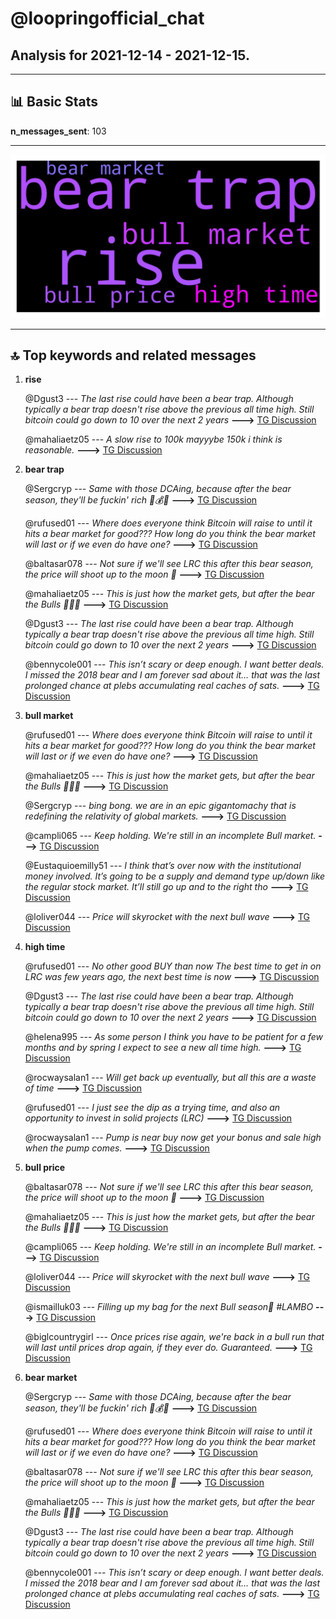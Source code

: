 # **@loopringofficial_chat**
 ## Analysis for **2021-12-14** - **2021-12-15**.

---

## 📊 **Basic Stats**

**n_messages_sent**: 103

---
![wordcloud](loopringofficial_chat_1Days_wordcloud.png)

---


## 🔝 **Top keywords and related messages**

1. **rise**

    @Dgust3 --- *The last rise could have been a bear trap. Although typically a bear trap doesn't rise above the previous all time high. Still bitcoin could go down to 10 over the next 2 years* **--->** [TG Discussion](https://t.me/loopringofficial_chat/17217)

    @mahaliaetz05 --- *A slow rise to 100k mayyybe 150k i think is reasonable.* **--->** [TG Discussion](https://t.me/loopringofficial_chat/17205)

2. **bear trap**

    @Sergcryp --- *Same with those DCAing, because after the bear season, they'll be fuckin' rich 🤑💰🔥* **--->** [TG Discussion](https://t.me/loopringofficial_chat/17098)

    @rufused01 --- *Where does everyone think Bitcoin will raise to until it hits a bear market for good??? How long do you think the bear market will last or if we even do have one?* **--->** [TG Discussion](https://t.me/loopringofficial_chat/17198)

    @baltasar078 --- *Not sure if we'll see LRC this after this bear season, the price will shoot up to the moon 🚀* **--->** [TG Discussion](https://t.me/loopringofficial_chat/17082)

    @mahaliaetz05 --- *This is just how the market gets, but after the bear the Bulls 🚀🚀💯* **--->** [TG Discussion](https://t.me/loopringofficial_chat/17045)

    @Dgust3 --- *The last rise could have been a bear trap. Although typically a bear trap doesn't rise above the previous all time high. Still bitcoin could go down to 10 over the next 2 years* **--->** [TG Discussion](https://t.me/loopringofficial_chat/17217)

    @bennycole001 --- *This isn’t scary or deep enough. I want better deals. I missed the 2018 bear and I am forever sad about it… that was the last prolonged chance at plebs accumulating real caches of sats.* **--->** [TG Discussion](https://t.me/loopringofficial_chat/17202)

3. **bull market**

    @rufused01 --- *Where does everyone think Bitcoin will raise to until it hits a bear market for good??? How long do you think the bear market will last or if we even do have one?* **--->** [TG Discussion](https://t.me/loopringofficial_chat/17198)

    @mahaliaetz05 --- *This is just how the market gets, but after the bear the Bulls 🚀🚀💯* **--->** [TG Discussion](https://t.me/loopringofficial_chat/17045)

    @Sergcryp --- *bing bong. we are in an epic gigantomachy that is redefining the relativity of global markets.* **--->** [TG Discussion](https://t.me/loopringofficial_chat/17228)

    @campli065 --- *Keep holding. We're still in an incomplete Bull market.* **--->** [TG Discussion](https://t.me/loopringofficial_chat/17200)

    @Eustaquioemilly51 --- *I think that’s over now with the institutional money involved. It’s going to be a supply and demand type up/down like the regular stock market. It’ll still go up and to the right tho* **--->** [TG Discussion](https://t.me/loopringofficial_chat/17227)

    @loliver044 --- *Price will skyrocket with the next bull wave* **--->** [TG Discussion](https://t.me/loopringofficial_chat/17107)

4. **high time**

    @rufused01 --- *No other good BUY than now The best time to get in on LRC was few years ago, the next best time is now* **--->** [TG Discussion](https://t.me/loopringofficial_chat/17246)

    @Dgust3 --- *The last rise could have been a bear trap. Although typically a bear trap doesn't rise above the previous all time high. Still bitcoin could go down to 10 over the next 2 years* **--->** [TG Discussion](https://t.me/loopringofficial_chat/17217)

    @helena995 --- *As some person I think you have to be patient for a few months and by spring I expect to see a new all time high.* **--->** [TG Discussion](https://t.me/loopringofficial_chat/17220)

    @rocwaysalan1 --- *Will get back up eventually, but all this are a waste of time* **--->** [TG Discussion](https://t.me/loopringofficial_chat/17178)

    @rufused01 --- *I just see the dip as a trying time, and also an opportunity to invest in solid projects (LRC)* **--->** [TG Discussion](https://t.me/loopringofficial_chat/17051)

    @rocwaysalan1 --- *Pump is near buy now get your bonus and sale high when the pump comes.* **--->** [TG Discussion](https://t.me/loopringofficial_chat/17141)

5. **bull price**

    @baltasar078 --- *Not sure if we'll see LRC this after this bear season, the price will shoot up to the moon 🚀* **--->** [TG Discussion](https://t.me/loopringofficial_chat/17082)

    @mahaliaetz05 --- *This is just how the market gets, but after the bear the Bulls 🚀🚀💯* **--->** [TG Discussion](https://t.me/loopringofficial_chat/17045)

    @campli065 --- *Keep holding. We're still in an incomplete Bull market.* **--->** [TG Discussion](https://t.me/loopringofficial_chat/17200)

    @loliver044 --- *Price will skyrocket with the next bull wave* **--->** [TG Discussion](https://t.me/loopringofficial_chat/17107)

    @ismailluk03 --- *Filling up my bag for the next Bull season🚀 #LAMBO* **--->** [TG Discussion](https://t.me/loopringofficial_chat/17119)

    @biglcountrygirl --- *Once prices rise again, we're back in a bull run that will last until prices drop again, if they ever do. Guaranteed.* **--->** [TG Discussion](https://t.me/loopringofficial_chat/17208)

6. **bear market**

    @Sergcryp --- *Same with those DCAing, because after the bear season, they'll be fuckin' rich 🤑💰🔥* **--->** [TG Discussion](https://t.me/loopringofficial_chat/17098)

    @rufused01 --- *Where does everyone think Bitcoin will raise to until it hits a bear market for good??? How long do you think the bear market will last or if we even do have one?* **--->** [TG Discussion](https://t.me/loopringofficial_chat/17198)

    @baltasar078 --- *Not sure if we'll see LRC this after this bear season, the price will shoot up to the moon 🚀* **--->** [TG Discussion](https://t.me/loopringofficial_chat/17082)

    @mahaliaetz05 --- *This is just how the market gets, but after the bear the Bulls 🚀🚀💯* **--->** [TG Discussion](https://t.me/loopringofficial_chat/17045)

    @Dgust3 --- *The last rise could have been a bear trap. Although typically a bear trap doesn't rise above the previous all time high. Still bitcoin could go down to 10 over the next 2 years* **--->** [TG Discussion](https://t.me/loopringofficial_chat/17217)

    @bennycole001 --- *This isn’t scary or deep enough. I want better deals. I missed the 2018 bear and I am forever sad about it… that was the last prolonged chance at plebs accumulating real caches of sats.* **--->** [TG Discussion](https://t.me/loopringofficial_chat/17202)


